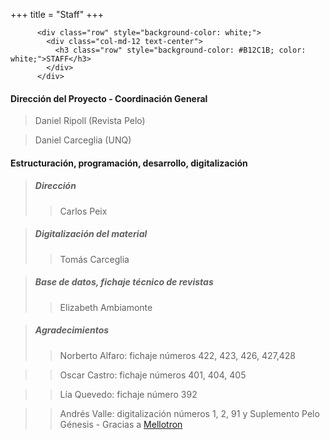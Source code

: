 +++
title = "Staff"
+++

          <div class="row" style="background-color: white;">
            <div class="col-md-12 text-center">
              <h3 class="row" style="background-color: #B12C1B; color: white;">STAFF</h3>
            </div>
          </div>

#### Dirección del Proyecto - Coordinación General
> Daniel Ripoll (Revista Pelo)

> Daniel Carceglia (UNQ)

#### Estructuración, programación, desarrollo, digitalización

> ##### **Dirección**
> > Carlos Peix

> ##### **Digitalización del material**
> > Tomás Carceglia

> ##### **Base de datos, fichaje técnico de revistas**
> > Elizabeth Ambiamonte

> ##### ***Agradecimientos*** 
> > Norberto Alfaro: fichaje números 422, 423, 426, 427,428

> > Oscar Castro: fichaje números 401, 404, 405

> > Lía Quevedo: fichaje número 392

> > Andrés Valle: digitalización números 1, 2, 91 y Suplemento Pelo Génesis - Gracias a <a href="http://www.mellotronweb.com.ar/" target="_blank">Mellotron</a>

